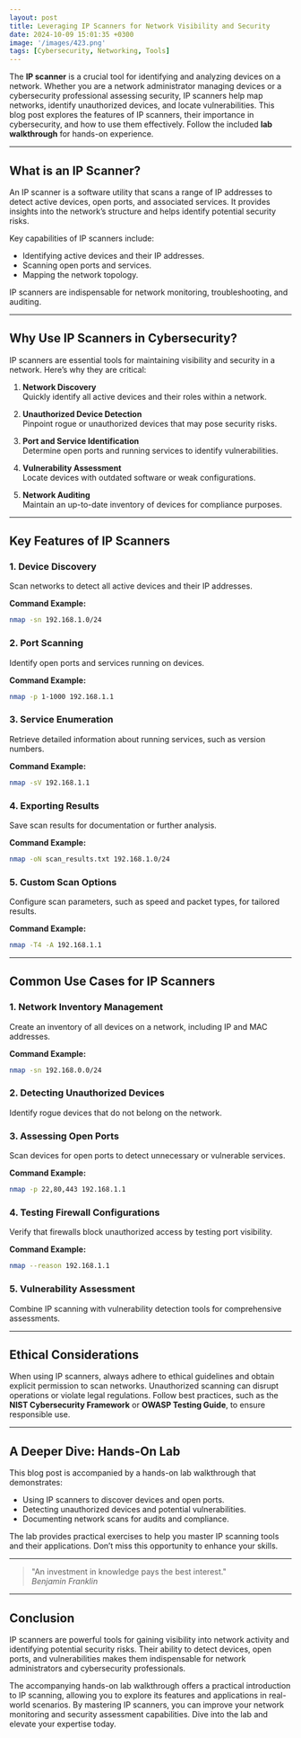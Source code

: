 ```yaml
---
layout: post
title: Leveraging IP Scanners for Network Visibility and Security
date: 2024-10-09 15:01:35 +0300
image: '/images/423.png'
tags: [Cybersecurity, Networking, Tools]
---
```


The **IP scanner** is a crucial tool for identifying and analyzing devices on a network. Whether you are a network administrator managing devices or a cybersecurity professional assessing security, IP scanners help map networks, identify unauthorized devices, and locate vulnerabilities. This blog post explores the features of IP scanners, their importance in cybersecurity, and how to use them effectively. Follow the included **lab walkthrough** for hands-on experience.

---

## What is an IP Scanner?

An IP scanner is a software utility that scans a range of IP addresses to detect active devices, open ports, and associated services. It provides insights into the network’s structure and helps identify potential security risks.

Key capabilities of IP scanners include:
- Identifying active devices and their IP addresses.  
- Scanning open ports and services.  
- Mapping the network topology.  

IP scanners are indispensable for network monitoring, troubleshooting, and auditing.

---

## Why Use IP Scanners in Cybersecurity?

IP scanners are essential tools for maintaining visibility and security in a network. Here’s why they are critical:

1. **Network Discovery**  
   Quickly identify all active devices and their roles within a network.

2. **Unauthorized Device Detection**  
   Pinpoint rogue or unauthorized devices that may pose security risks.

3. **Port and Service Identification**  
   Determine open ports and running services to identify vulnerabilities.

4. **Vulnerability Assessment**  
   Locate devices with outdated software or weak configurations.

5. **Network Auditing**  
   Maintain an up-to-date inventory of devices for compliance purposes.

---

## Key Features of IP Scanners

### 1. **Device Discovery**
Scan networks to detect all active devices and their IP addresses.

**Command Example:**
```bash
nmap -sn 192.168.1.0/24
```

### 2. **Port Scanning**
Identify open ports and services running on devices.

**Command Example:**
```bash
nmap -p 1-1000 192.168.1.1
```

### 3. **Service Enumeration**
Retrieve detailed information about running services, such as version numbers.

**Command Example:**
```bash
nmap -sV 192.168.1.1
```

### 4. **Exporting Results**
Save scan results for documentation or further analysis.

**Command Example:**
```bash
nmap -oN scan_results.txt 192.168.1.0/24
```

### 5. **Custom Scan Options**
Configure scan parameters, such as speed and packet types, for tailored results.

**Command Example:**
```bash
nmap -T4 -A 192.168.1.1
```

---

## Common Use Cases for IP Scanners

### 1. **Network Inventory Management**
Create an inventory of all devices on a network, including IP and MAC addresses.

**Command Example:**
```bash
nmap -sn 192.168.0.0/24
```

### 2. **Detecting Unauthorized Devices**
Identify rogue devices that do not belong on the network.

### 3. **Assessing Open Ports**
Scan devices for open ports to detect unnecessary or vulnerable services.

**Command Example:**
```bash
nmap -p 22,80,443 192.168.1.1
```

### 4. **Testing Firewall Configurations**
Verify that firewalls block unauthorized access by testing port visibility.

**Command Example:**
```bash
nmap --reason 192.168.1.1
```

### 5. **Vulnerability Assessment**
Combine IP scanning with vulnerability detection tools for comprehensive assessments.

---

## Ethical Considerations

When using IP scanners, always adhere to ethical guidelines and obtain explicit permission to scan networks. Unauthorized scanning can disrupt operations or violate legal regulations. Follow best practices, such as the **NIST Cybersecurity Framework** or **OWASP Testing Guide**, to ensure responsible use.

---

## A Deeper Dive: Hands-On Lab

This blog post is accompanied by a hands-on lab walkthrough that demonstrates:
- Using IP scanners to discover devices and open ports.
- Detecting unauthorized devices and potential vulnerabilities.
- Documenting network scans for audits and compliance.

The lab provides practical exercises to help you master IP scanning tools and their applications. Don’t miss this opportunity to enhance your skills.

---

> "An investment in knowledge pays the best interest."  
> <cite>Benjamin Franklin</cite>

---

## Conclusion

IP scanners are powerful tools for gaining visibility into network activity and identifying potential security risks. Their ability to detect devices, open ports, and vulnerabilities makes them indispensable for network administrators and cybersecurity professionals.

The accompanying hands-on lab walkthrough offers a practical introduction to IP scanning, allowing you to explore its features and applications in real-world scenarios. By mastering IP scanners, you can improve your network monitoring and security assessment capabilities. Dive into the lab and elevate your expertise today.
